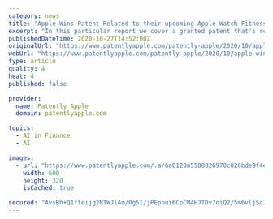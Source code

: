 ```yaml
---
category: news
title: "Apple Wins Patent Related to their upcoming Apple Watch Fitness+ Service while filing for 'Burn Bar' Trademark"
excerpt: "In this particular report we cover a granted patent that's related to upcoming Apple Fitness+ Service. How Apple's engineers envisioned ... illustrating an example flow for maintaining a machine-learning model utilized to provide customized exercise ..."
publishedDateTime: 2020-10-27T14:52:00Z
originalUrl: "https://www.patentlyapple.com/patently-apple/2020/10/apple-wins-patent-related-to-their-upcoming-apple-watch-fitness-service-while-filing-for-burn-bar-trademark.html"
webUrl: "https://www.patentlyapple.com/patently-apple/2020/10/apple-wins-patent-related-to-their-upcoming-apple-watch-fitness-service-while-filing-for-burn-bar-trademark.html"
type: article
quality: 4
heat: 4
published: false

provider:
  name: Patently Apple
  domain: patentlyapple.com

topics:
  - AI in Finance
  - AI

images:
  - url: "https://www.patentlyapple.com/.a/6a0120a5580826970c026bde9f4e45200c-600wi"
    width: 600
    height: 320
    isCached: true

secured: "AvsBh+Q1fteijg2NTWJlAm/0g5I/jPEppui6CpCM4HJTDv7oiQ2/5m6vljSdIpZ/hEWvm3Jch33GjB0ptfW03id6ULknLrQFFi7yik9z6p0FCH5xO4aOTvpMDFi2ovQj4tHtumsvk7slLePzQQ8otoP8JS3zFZt4BOBAYQboiVPXC/BrnkM76hairtlR3CFtyl4M84R6QN6VMI/4IFxdlYUeW0vcxrgOxC2gOL7/r/TipRWjWEmGWcI7FQ74ZYVOc26iPx17dZHGL+VElti2DCIRGHY54jXsExSwJC+JV4h5VpPfZGwexVZ1NQhDtrK/OF4loYzAwqmuLNbwtBrlgnVj1QQR3DkosLzL96Wanfg=;YxIQdGtaqyYuzPkQx95mIA=="
---
```


